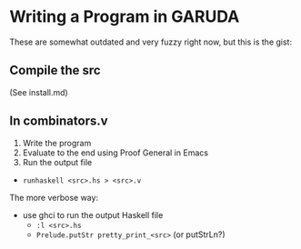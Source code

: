 # Writing a Program in GARUDA

These are somewhat outdated and very fuzzy right now, but this is the gist:



## Compile the src
(See install.md)

## In combinators.v
1. Write the program
2. Evaluate to the end using Proof General in Emacs
3. Run the output file
  - `runhaskell <src>.hs > <src>.v`

The more verbose way:
- use ghci to run the output Haskell file
  - `:l <src>.hs`
  - `Prelude.putStr pretty_print_<src>` (or putStrLn?)